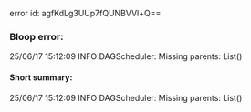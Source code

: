 error id: agfKdLg3UUp7fQUNBVVl+Q==
### Bloop error:

25/06/17 15:12:09 INFO DAGScheduler: Missing parents: List()
#### Short summary: 

25/06/17 15:12:09 INFO DAGScheduler: Missing parents: List()